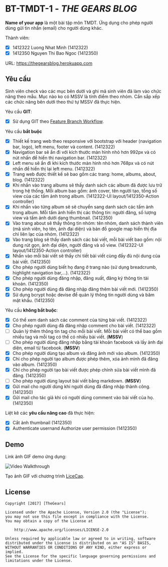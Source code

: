 # BT-TMDT-1 - *THE GEARS BLOG*

**Name of your app** là một bài tập môn TMDT. Ứng dụng cho phép người dùng gửi tin nhắn (email) cho người dùng khác.

Thành viên:
* [X] 1412322 Luong Nhat Minh (1412322)
* [X] 1412350 Nguyen Thi Bao Ngoc (1412350)

URL: https://thegearsblog.herokuapp.com

## Yêu cầu

Sinh viên check vào các mục bên dưới và ghi mã sinh viên đã làm vào chức năng theo mẫu. Mục nào ko có MSSV là tính điểm theo nhóm. Cần sắp xếp các chức năng bên dưới theo thứ tự MSSV đã thực hiện.

Yêu cầu **GIT**:
* [X] Sử dụng GIT theo [Feature Branch Workflow](https://www.atlassian.com/git/tutorials/comparing-workflows#feature-branch-workflow).

Yêu cầu **bắt buộc**
* [X] Thiết kế trang web theo responsive với bootstrap với header (navigation bar, logo), left menu, footer và content. (1412322)
* [X] Navigation bar sẽ ẩn đi với kích thước màn hình nhỏ hơn 992px và có nút nhấn để hiển thị navigation bar. (1412322)
* [X] Left menu sẽ ẩn đi khi kích thước màn hình nhỏ hơn 768px và có nút nhấn để hiển thị lại left menu. (1412322)
* [X] Trang web được thiết kế sẽ bao gồm các trang: home, albums, about, blog. (1412322)
* [X] Khi nhấn vào trang albums sẽ thấy danh sách các album đã được lưu trữ trong hệ thống. Mỗi album bao gồm: ảnh cover, tên người tạo, tổng số view của các tấm ảnh trong album. (1412322-UI layout/1412350-Action controller)
* [X] Khi nhấn vào từng album sẽ sẽ chuyển sang danh sách các tấm ảnh trong album. Mỗi tấm ảnh hiển thị các thông tin: người đăng, số lượng view và tấm ảnh dưới dạng thumbnail. (1412350)
* [X] Vào trang about sẽ thấy thông tin nhóm: tên nhóm, danh sách thành viên (mã sinh viên, họ tên, ảnh đại diện) và bản đồ google map hiển thị địa chỉ liên lạc của nhóm. (1412322)
* [X] Vào trang blog sẽ thấy danh sách các bài viết, mỗi bài viết bao gồm: nội dung rút gọn, ảnh đại diện, người đăng và số view. (1412322-UI layout/1412350-Action controller)
* [X] Nhấn vào mỗi bài viết sẽ thấy chi tiết bài viết cùng đầy đủ nội dung của bài viết. (1412350)
* [X] Cho phép người dùng biết họ đang ở trang nào (sử dụng breadcrumb, highlight navigation bar,...). (1412322)
* [X] Cho phép người dùng đăng nhập, đăng xuất, đăng ký thông tin tài khoản. (1412350)
* [X] Cho phép người dùng đã đăng nhập đăng thêm bài viết mới. (1412350)
* [X] Sử dụng bcrypt hoặc devise để quản lý thông tin người dùng và băm mật khẩu. (1412350)

Yêu cầu **không bắt buộc**:
* [X] Có thể xem danh sách các comment của từng bài viết.  (1412322)
* [X] Cho phép người dùng đã đăng nhập comment cho bài viết. (1412322)
* [ ] Quản lý thêm thông tin tag cho mỗi bài viết. Mỗi bài viết có thể bao gồm nhiều tag và mỗi tag có thể có nhiều bài viết. (**MSSV**)
* [ ] Cho phép người dùng đăng nhập bằng tài khoản facebook và lấy ảnh đại diện, email từ facebook. (**MSSV**)
* [X] Cho phép người dùng tạo album và đăng ảnh mới vào album. (1412350)
* [X] Chỉ cho phép người tạo album được phép thêm, xóa ảnh mình đã đăng vào album. (1412350)
* [X] Chỉ cho phép người tạo bài viết được phép chỉnh sửa bài viết mình đã đăng. (1412350)
* [ ] Cho phép người dùng layout bài viết bằng markdown. (**MSSV**)
* [X] Gửi mail cho người dùng khi người dùng đã đăng nhập thành công. (1412350)
* [X] Gửi mail cho tác giả khi có người dùng comment vào bài viết của họ. (1412350)

Liệt kê các **yêu cầu nâng cao** đã thực hiện:
* [X] Cắt ảnh thumbnail (1412350)
* [X] Authenticate usernand Authorize user permission (1412350)

## Demo

Link ảnh GIF demo ứng dụng:

![Video Walkthrough](https://media.giphy.com/media/1iPwXLX2Doecw65O/giphy.gif)

Tạo ảnh GIF với chương trình [LiceCap](http://www.cockos.com/licecap/).


## License

    Copyright [2017] [TheGears]

    Licensed under the Apache License, Version 2.0 (the "License");
    you may not use this file except in compliance with the License.
    You may obtain a copy of the License at

        http://www.apache.org/licenses/LICENSE-2.0

    Unless required by applicable law or agreed to in writing, software
    distributed under the License is distributed on an "AS IS" BASIS,
    WITHOUT WARRANTIES OR CONDITIONS OF ANY KIND, either express or implied.
    See the License for the specific language governing permissions and
    limitations under the License.
